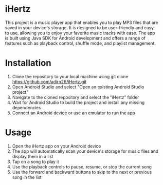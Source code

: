 # iHertz

This project is a music player app that enables you to play MP3 files that are saved in your device's storage. It is designed to be user-friendly and easy to use, allowing you to enjoy your favorite music tracks with ease. The app is built using Java SDK for Android development and offers a range of features such as playback control, shuffle mode, and playlist management.

# Installation
1. Clone the repository to your local machine using git clone https://github.com/adirn26/iHertz.git
2. Open Android Studio and select "Open an existing Android Studio project"
3. Navigate to the cloned repository and select the "iHertz" folder
4. Wait for Android Studio to build the project and install any missing dependencies
5. Connect an Android device or use an emulator to run the app
# Usage
1. Open the iHertz app on your Android device
2. The app will automatically scan your device's storage for music files and display them in a list
3. Tap on a song to play it
4. Use the playback controls to pause, resume, or stop the current song
5. Use the forward and backward buttons to skip to the next or previous song in the list
